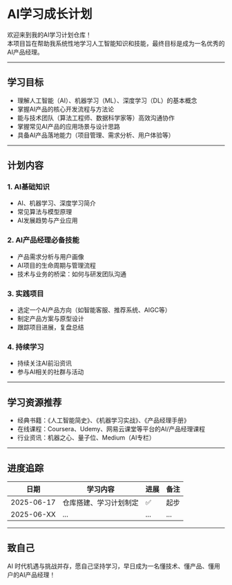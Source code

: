 # AI学习成长计划

欢迎来到我的AI学习计划仓库！  
本项目旨在帮助我系统性地学习人工智能知识和技能，最终目标是成为一名优秀的AI产品经理。

---

## 学习目标

- 理解人工智能（AI）、机器学习（ML）、深度学习（DL）的基本概念
- 掌握AI产品的核心开发流程与方法论
- 能与技术团队（算法工程师、数据科学家等）高效沟通协作
- 掌握常见AI产品的应用场景与设计思路
- 具备AI产品落地能力（项目管理、需求分析、用户体验等）

---

## 计划内容

### 1. AI基础知识

- AI、机器学习、深度学习简介
- 常见算法与模型原理
- AI发展趋势与产业应用

### 2. AI产品经理必备技能

- 产品需求分析与用户画像
- AI项目的生命周期与管理流程
- 技术与业务的桥梁：如何与研发团队沟通

### 3. 实践项目

- 选定一个AI产品方向（如智能客服、推荐系统、AIGC等）
- 制定产品方案与原型设计
- 跟踪项目进展，复盘总结

### 4. 持续学习

- 持续关注AI前沿资讯
- 参与AI相关的社群与活动

---

## 学习资源推荐

- 经典书籍：《人工智能简史》、《机器学习实战》、《产品经理手册》
- 在线课程：Coursera、Udemy、网易云课堂等平台的AI/产品经理课程
- 行业资讯：机器之心、量子位、Medium（AI专栏）

---

## 进度追踪

| 日期 | 学习内容 | 进展 | 备注 |
| ---- | -------- | ---- | ---- |
| 2025-06-17 | 仓库搭建、学习计划制定 | ✅ | 起步 |
| 2025-06-XX | ... | ... | ... |

---

## 致自己

AI 时代机遇与挑战并存，愿自己坚持学习，早日成为一名懂技术、懂产品、懂用户的AI产品经理！
